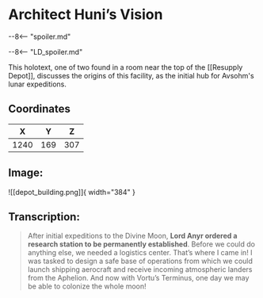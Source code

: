 # Architect Huni’s Vision

--8<-- "spoiler.md"

--8<-- "LD_spoiler.md"

This holotext, one of two found in a room near the top of the [[Resupply Depot]], discusses the origins of this facility, as the initial hub for Avsohm's lunar expeditions.

## Coordinates
| **X** | **Y** | **Z** |
| :---: | :---: | :---: |
| 1240 |  169  | 307 |

## Image:

![[depot_building.png]]{ width="384" }

## Transcription:
> After initial expeditions to the Divine Moon, **Lord Anyr ordered a research station to be permanently established**. Before we could do anything else, we needed a logistics center. That’s where I came in! I was tasked to design a safe base of operations from which we could launch shipping aerocraft and receive incoming atmospheric landers from the Aphelion. And now with Vortu’s Terminus, one day we may be able to colonize the whole moon!
